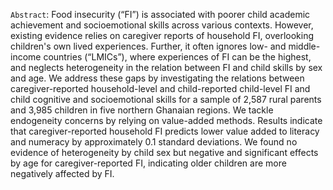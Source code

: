 `Abstract`: Food insecurity (“FI”) is associated with poorer child academic achievement and socioemotional skills across
various contexts. However, existing evidence relies on caregiver reports of household FI, overlooking children's own lived
experiences. Further, it often ignores low- and middle-income countries (“LMICs”), where experiences of FI can be the
highest, and neglects heterogeneity in the relation between FI and child skills by sex and age. We address these gaps by
investigating the relations between caregiver-reported household-level and child-reported child-level FI and child cognitive
and socioemotional skills for a sample of 2,587 rural parents and 3,985 children in five northern Ghanaian regions. We tackle
endogeneity concerns by relying on value-added methods. Results indicate that caregiver-reported household FI predicts
lower value added to literacy and numeracy by approximately 0.1 standard deviations. We found no evidence of heterogeneity
by child sex but negative and significant effects by age for caregiver-reported FI, indicating older children are more negatively
affected by FI.
